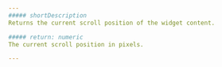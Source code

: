 ```yaml
---
##### shortDescription
Returns the current scroll position of the widget content.

##### return: numeric
The current scroll position in pixels.

---
```

